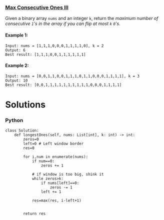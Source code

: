 ### [Max Consecutive Ones III](https://leetcode.com/problems/max-consecutive-ones-iii/) <br>

Given a binary array `nums` and an integer `k`, return the *maximum number of consecutive `1`'s in the array if you can flip at most `k` `0`'s*.



#### Example 1:

```
Input: nums = [1,1,1,0,0,0,1,1,1,1,0], k = 2
Output: 6
Best result: [1,1,1,0,0,1,1,1,1,1,1]

```

#### Example 2:

```
Input: nums = [0,0,1,1,0,0,1,1,1,0,1,1,0,0,0,1,1,1,1], k = 3
Output: 10
Best result: [0,0,1,1,1,1,1,1,1,1,1,1,0,0,0,1,1,1,1]

```



# Solutions

### Python
```
class Solution:
    def longestOnes(self, nums: List[int], k: int) -> int:
        zeros=0
        left=0 # Left window border
        res=0
        
        for i,num in enumerate(nums):
            if num==0:
                zeros += 1
                
            # if window is too big, shink it 
            while zeros>k:
                if nums[left]==0:
                    zeros -= 1
                left += 1
                
            res=max(res, i-left+1)
            
            
        return res        

```

